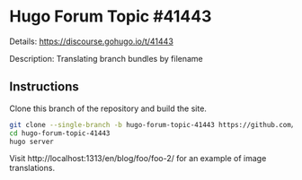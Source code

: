 # Hugo Forum Topic #41443

Details: <https://discourse.gohugo.io/t/41443>

Description: Translating branch bundles by filename

## Instructions

Clone this branch of the repository and build the site.

```bash
git clone --single-branch -b hugo-forum-topic-41443 https://github.com/jmooring/hugo-testing hugo-forum-topic-41443
cd hugo-forum-topic-41443
hugo server
```

Visit http://localhost:1313/en/blog/foo/foo-2/ for an example of image translations.
